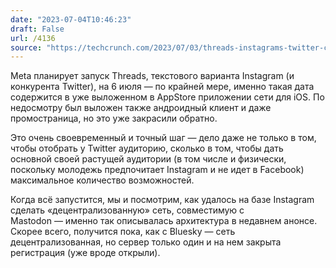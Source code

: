 ```yaml
---
date: "2023-07-04T10:46:23"
draft: False
url: /4136
source: "https://techcrunch.com/2023/07/03/threads-instagrams-twitter-competitor-is-expected-july-6/"
---
```


Meta планирует запуск Threads, текстового варианта Instagram (и конкурента Twitter), на 6 июля — по крайней мере, именно такая дата содержится в уже выложенном в AppStore приложении сети для iOS. По недосмотру был выложен также андроидный клиент и даже промостраница, но это уже закрасили обратно.

Это очень своевременный и точный шаг — дело даже не только в том, чтобы отобрать у Twitter аудиторию, сколько в том, чтобы дать основной своей растущей аудитории (в том числе и физически, поскольку молодежь предпочитает Instagram и не идет в Facebook) максимальное количество возможностей. 

Когда всё запустится, мы и посмотрим, как удалось на базе Instagram сделать «децентрализованную» сеть, совместимую с Mastodon — именно так описывалась архитектура  в недавнем анонсе. Скорее всего, получится пока, как с Bluesky — сеть децентрализованная, но сервер только один и на нем закрыта регистрация (уже вроде открыли).
